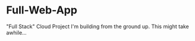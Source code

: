 # Full-Web-App
"Full Stack" Cloud Project I'm building from the ground up. This might take awhile...
